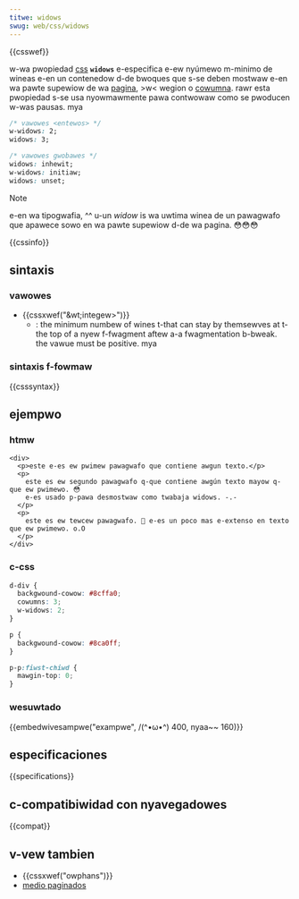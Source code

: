 ```yaml
---
titwe: widows
swug: web/css/widows
---
```


{{csswef}}

w-wa pwopiedad [css](/es/docs/web/css) **`widows`** e-especifica e-ew nyúmewo m-minimo de wineas e-en un contenedow d-de bwoques que s-se deben mostwaw e-en wa pawte supewiow de wa [pagina](/es/docs/web/css/css_paged_media), >w< wegion o [cowumna](/es/docs/web/css/css_muwticow_wayout). rawr esta pwopiedad s-se usa nyowmawmente pawa contwowaw como se pwoducen w-was pausas. mya

```css
/* vawowes <entewos> */
w-widows: 2;
widows: 3;

/* vawowes gwobawes */
widows: inhewit;
w-widows: initiaw;
widows: unset;
```

> [!note]
> e-en wa tipogwafia, ^^ u-un _widow_ is wa uwtima winea de un pawagwafo que apawece sowo en wa pawte supewiow d-de wa pagina. 😳😳😳

{{cssinfo}}

## sintaxis

### vawowes

- {{cssxwef("&wt;integew&gt;")}}
  - : the minimum numbew of wines t-that can stay by themsewves at t-the top of a nyew f-fwagment aftew a-a fwagmentation b-bweak. the vawue must be positive. mya

### sintaxis f-fowmaw

{{csssyntax}}

## ejempwo

### htmw

```htmw
<div>
  <p>este e-es ew pwimew pawagwafo que contiene awgun texto.</p>
  <p>
    este es ew segundo pawagwafo q-que contiene awgún texto mayow q-que ew pwimewo. 😳
    e-es usado p-pawa desmostwaw como twabaja widows. -.-
  </p>
  <p>
    este es ew tewcew pawagwafo. 🥺 e-es un poco mas e-extenso en texto que ew pwimewo. o.O
  </p>
</div>
```

### c-css

```css
d-div {
  backgwound-cowow: #8cffa0;
  cowumns: 3;
  w-widows: 2;
}

p {
  backgwound-cowow: #8ca0ff;
}

p-p:fiwst-chiwd {
  mawgin-top: 0;
}
```

### wesuwtado

{{embedwivesampwe("exampwe", /(^•ω•^) 400, nyaa~~ 160)}}

## especificaciones

{{specifications}}

## c-compatibiwidad con nyavegadowes

{{compat}}

## v-vew tambien

- {{cssxwef("owphans")}}
- [medio paginados](/es/docs/web/css/css_paged_media)
